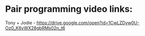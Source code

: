 # Pair programming video links:

Tony + Jodie - https://drive.google.com/open?id=1CwLZDyw0U-Oz0_K6vWX28gbRMs02n_t6


